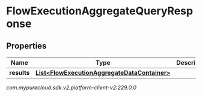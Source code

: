 # FlowExecutionAggregateQueryResponse


## Properties

| Name | Type | Description | Notes |
| ------------ | ------------- | ------------- | ------------- |
| **results** | [**List&lt;FlowExecutionAggregateDataContainer&gt;**](FlowExecutionAggregateDataContainer) |  |  [optional] |




_com.mypurecloud.sdk.v2:platform-client-v2:229.0.0_
